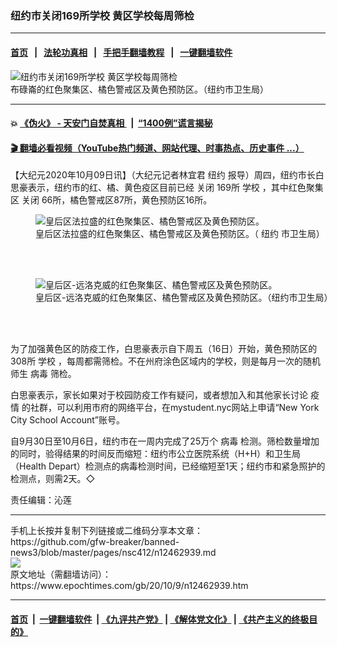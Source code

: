### 纽约市关闭169所学校 黄区学校每周筛检
------------------------

#### [首页](https://github.com/gfw-breaker/banned-news3/blob/master/README.md) &nbsp;&nbsp;|&nbsp;&nbsp; [法轮功真相](https://github.com/begood0513/basic/blob/master/README.md)  &nbsp;&nbsp;|&nbsp;&nbsp; [手把手翻墙教程](https://github.com/gfw-breaker/guides/wiki)  &nbsp;&nbsp;|&nbsp;&nbsp; [一键翻墙软件](https://github.com/gfw-breaker/nogfw/blob/master/README.md)  



<div><img alt="纽约市关闭169所学校 黄区学校每周筛检" class="attachment-djy_600_400 size-djy_600_400 wp-post-image" src="https://i.epochtimes.com/assets/uploads/2020/10/2a4c195bded5d5930820460b6dbd8bfb-600x400.jpg"/>
<div class="caption">
 布碌崙的红色聚集区、橘色警戒区及黄色预防区。（纽约市卫生局）
</div></div><hr/>

#### 💥 [《伪火》 - 天安门自焚真相 ](http://158.247.195.190:10000/videos/blog/weihuo.html)&nbsp; |&nbsp; [“1400例”谎言揭秘  ](http://158.247.195.190:10000/videos/blog/jiexi1400.html)

#### [ 🎬  翻墙必看视频（YouTube热门频道、网站代理、时事热点、历史事件 ...）](https://github.com/gfw-breaker/links/blob/master/banned.md)

<div><p>
 【大纪元2020年10月09日讯】（大纪元记者林宜君
 <ok href="https://www.epochtimes.com/gb/tag/%E7%BA%BD%E7%BA%A6.html">
  纽约
 </ok>
 报导）周四，纽约市长白思豪表示，纽约市的红、橘、黄色疫区目前已经
 <ok href="https://www.epochtimes.com/gb/tag/%E5%85%B3%E9%97%AD.html">
  关闭
 </ok>
 169所
 <ok href="https://www.epochtimes.com/gb/tag/%E5%AD%A6%E6%A0%A1.html">
  学校
 </ok>
 ，其中红色聚集区
 <ok href="https://www.epochtimes.com/gb/tag/%E5%85%B3%E9%97%AD.html">
  关闭
 </ok>
 66所，橘色警戒区87所，黄色预防区16所。
</p>
<figure class="wp-caption aligncenter" id="12462942" style="width: 500px">
 <img alt="皇后区法拉盛的红色聚集区、橘色警戒区及黄色预防区。" src="https://i.epochtimes.com/assets/uploads/2020/10/c1561630678d3c9c3e6f7b4bdb781fcc-450x253.jpg"/>
 <br/><figcaption class="wp-caption-text">
  皇后区法拉盛的红色聚集区、橘色警戒区及黄色预防区。（
  <ok href="https://www.epochtimes.com/gb/tag/%E7%BA%BD%E7%BA%A6.html">
   纽约
  </ok>
  市卫生局）
 </figcaption><br/>
</figure><br/>
<figure class="wp-caption aligncenter" id="12462941" style="width: 500px">
 <img alt="皇后区-远洛克威的红色聚集区、橘色警戒区及黄色预防区。" src="https://i.epochtimes.com/assets/uploads/2020/10/352bfcaa70cff1551c2feed9aa7433b3-450x253.jpg"/>
 <br/><figcaption class="wp-caption-text">
  皇后区-远洛克威的红色聚集区、橘色警戒区及黄色预防区。（纽约市卫生局）
 </figcaption><br/>
</figure><br/>
<p>
 为了加强黄色区的防疫工作，白思豪表示自下周五（16日）开始，黄色预防区的308所
 <ok href="https://www.epochtimes.com/gb/tag/%E5%AD%A6%E6%A0%A1.html">
  学校
 </ok>
 ，每周都需筛检。不在州府涂色区域内的学校，则是每月一次的随机师生
 <ok href="https://www.epochtimes.com/gb/tag/%E7%97%85%E6%AF%92.html">
  病毒
 </ok>
 筛检。
</p>
<p>
 白思豪表示，家长如果对于校园防疫工作有疑问，或者想加入和其他家长讨论
 <ok href="https://www.epochtimes.com/gb/tag/%E7%96%AB%E6%83%85.html">
  疫情
 </ok>
 的社群，可以利用市府的网络平台，在mystudent.nyc网站上申请“New York City School Account”账号。
</p>
<p>
 自9月30日至10月6日，纽约市在一周内完成了25万个
 <ok href="https://www.epochtimes.com/gb/tag/%E7%97%85%E6%AF%92.html">
  病毒
 </ok>
 检测。筛检数量增加的同时，验得结果的时间反而缩短：纽约市公立医院系统（H+H）和卫生局（Health Depart）检测点的病毒检测时间，已经缩短至1天；纽约市和紧急照护的检测点，则需2天。◇
</p>
<p>
 责任编辑：沁莲
</p>
</div>
<hr/>
手机上长按并复制下列链接或二维码分享本文章：<br/>
https://github.com/gfw-breaker/banned-news3/blob/master/pages/nsc412/n12462939.md <br/>
<a href='https://github.com/gfw-breaker/banned-news3/blob/master/pages/nsc412/n12462939.md'><img src='https://github.com/gfw-breaker/banned-news3/blob/master/pages/nsc412/n12462939.md.png'/></a> <br/>
原文地址（需翻墙访问）：https://www.epochtimes.com/gb/20/10/9/n12462939.htm


------------------------
#### [首页](https://github.com/gfw-breaker/banned-news3/blob/master/README.md) &nbsp;|&nbsp; [一键翻墙软件](https://github.com/gfw-breaker/nogfw/blob/master/README.md) &nbsp;| [《九评共产党》](https://github.com/gfw-breaker/9ping.md/blob/master/README.md#九评之一评共产党是什么) | [《解体党文化》](https://github.com/gfw-breaker/jtdwh.md/blob/master/README.md) | [《共产主义的终极目的》](https://github.com/gfw-breaker/gczydzjmd.md/blob/master/README.md)


<img src='http://gfw-breaker.win/banned-news3/pages/nsc412/n12462939.md' width='0px' height='0px'/>